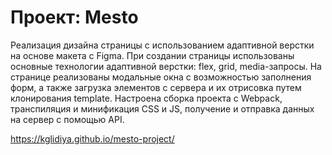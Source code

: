 # Проект: Mesto


 Реализация дизайна страницы с использованием адаптивной верстки на основе макета с Figma. 
 При создании страницы использованы основные технологии адаптивной верстки: flex, grid, media-запросы.
 На странице реализованы модальные окна с возможностью заполнения форм, а также загрузка элементов с сервера и их отрисовка путем клонирования template.
 Настроена сборка проекта с Webpack, транспиляция и минификация CSS и JS, получение и отправка данных на сервер с помощью API.


https://kglidiya.github.io/mesto-project/
